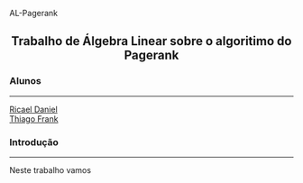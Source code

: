 AL-Pagerank
<h2 align = "center" >Trabalho de Álgebra Linear sobre o algoritimo do Pagerank</h2>

<h3> Alunos </h3>
<hr>
<a href = "https://github.com/RicaelDaniel"> Ricael Daniel <a/>
<br>
<a href = "https://github.com/TFrankeM"> Thiago Frank <a/>
  
<h3> Introdução </h3>
<hr>
  <p> Neste trabalho vamos </p>
